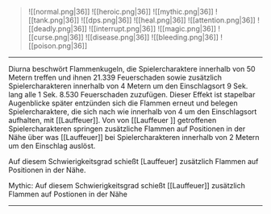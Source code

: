 > ![[normal.png|36]] ![[heroic.png|36]] ![[mythic.png|36]]
> ![[tank.png|36]] ![[dps.png|36]] ![[heal.png|36]]
> ![[attention.png|36]] ![[deadly.png|36]] ![[interrupt.png|36]]
> ![[magic.png|36]] ![[curse.png|36]] ![[disease.png|36]] ![[bleeding.png|36]] ![[poison.png|36]] 

***
Diurna beschwört Flammenkugeln, die Spielercharaktere innerhalb von 50 Metern treffen und ihnen 21.339 Feuerschaden sowie zusätzlich Spielercharakteren innerhalb von 4 Metern um den Einschlagsort 9 Sek. lang alle 1 Sek. 8.530 Feuerschaden zuzufügen. Dieser Effekt ist stapelbar Augenblicke später entzünden sich die Flammen erneut und belegen Spielercharaktere, die sich nach wie innerhalb von 4 um den Einschlagsort aufhalten, mit [[Lauffeuer]]. Von von [[Lauffeuer ]] getroffenen Spielercharakteren springen zusätzliche Flammen auf Positionen in der Nähe über was [[Lauffeuer]] bei Spielercharakteren innerhalb von 2 Metern um den Einschlag auslöst.  

Auf diesem Schwierigkeitsgrad schießt [Lauffeuer] zusätzlich Flammen auf Positionen in der Nähe.

Mythic: Auf diesem Schwierigkeitsgrad schießt [[Lauffeuer]] zusätzlich Flammen auf Postionen in der Nähe
***